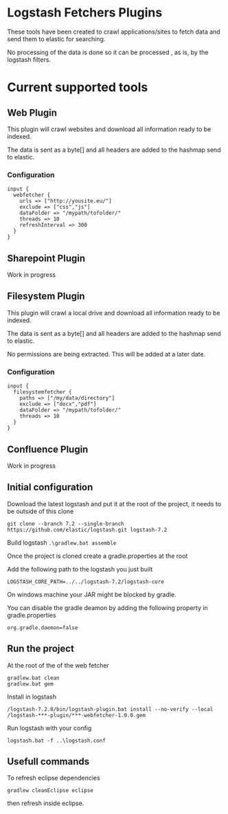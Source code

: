 # Logstash Fetchers Plugins

These tools have been created to crawl applications/sites to fetch data and send them to elastic for searching.

No processing of the data is done so it can be processed , as is, by the logstash filters.

# Current supported tools

## Web Plugin

This plugin will crawl websites and download all information ready to be indexed.

The data is sent as a byte[] and all headers are added to the hashmap send to elastic.

### Configuration

```
input {
  webfetcher {
	urls => ["http://yousite.eu/"]
	exclude => ["css","js"]
	dataFolder => "/mypath/tofolder/"
	threads => 10
	refreshInterval => 300
  }
}
```

## Sharepoint Plugin

Work in progress

## Filesystem Plugin

This plugin will crawl a local drive and download all information ready to be indexed.

The data is sent as a byte[] and all headers are added to the hashmap send to elastic.

No permissions are being extracted. This will be added at a later date.

### Configuration

```
input {
  filesystemfetcher {
	paths => ["/my/data/directory"]
	exclude => ["docx","pdf"]
	dataFolder => "/mypath/tofolder/"
	threads => 10
  }
}
```

## Confluence Plugin

Work in progress


## Initial configuration

Download the latest logstash and put it at the root of the project, it needs to be outside of this clone

```git clone --branch 7.2 --single-branch https://github.com/elastic/logstash.git logstash-7.2```

Build logstash
```.\gradlew.bat assemble```

Once the project is cloned create a gradle.properties at the root

Add the following path to the logstash you just built

```LOGSTASH_CORE_PATH=../../logstash-7.2/logstash-core```

On windows machine your JAR might be blocked by gradle.

You can disable the gradle deamon by adding the following property in gradle.properties

```org.gradle.daemon=false```

## Run the project

At the root of the of the web fetcher

```
gradlew.bat clean
gradlew.bat gem
```

Install in logstash

```/logstash-7.2.0/bin/logstash-plugin.bat install --no-verify --local /logstash-***-plugin/***-webfetcher-1.0.0.gem```

Run logstash with your config

```logstash.bat -f ..\logstash.conf```

## Usefull commands

To refresh eclipse dependencies

```gradlew cleanEclipse eclipse```

then refresh inside eclipse.